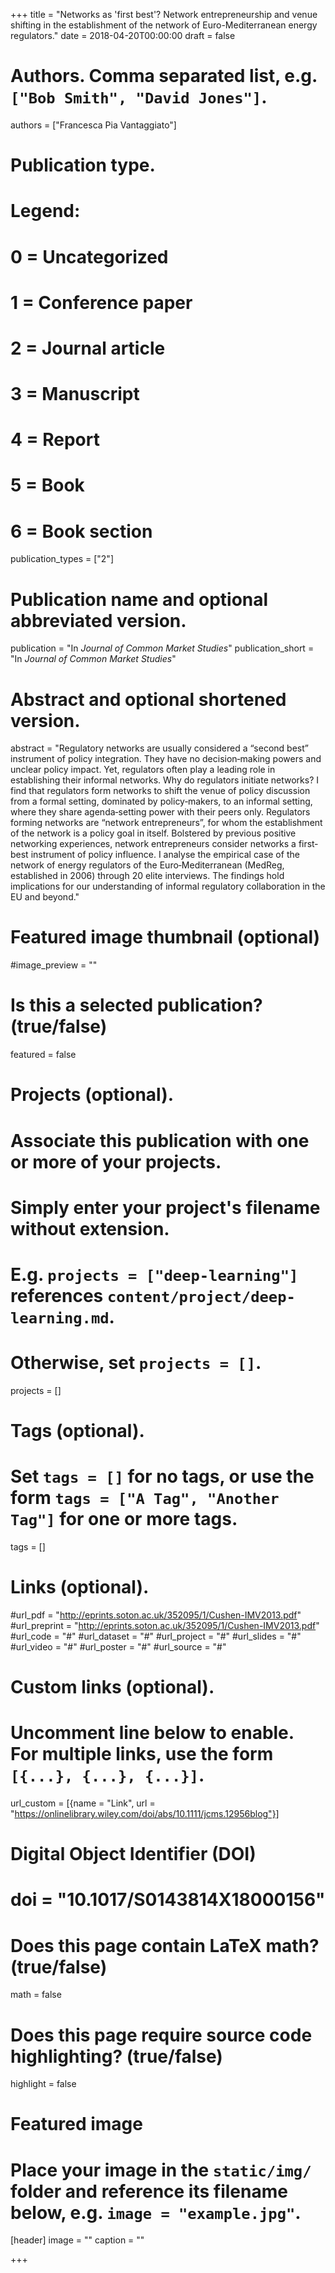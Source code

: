 +++
title = "Networks as 'first best'? Network entrepreneurship and venue shifting in the establishment of the network of Euro-Mediterranean energy regulators."
date = 2018-04-20T00:00:00
draft = false

# Authors. Comma separated list, e.g. `["Bob Smith", "David Jones"]`.
authors = ["Francesca Pia Vantaggiato"]

# Publication type.
# Legend:
# 0 = Uncategorized
# 1 = Conference paper
# 2 = Journal article
# 3 = Manuscript
# 4 = Report
# 5 = Book
# 6 = Book section
publication_types = ["2"]

# Publication name and optional abbreviated version.
publication = "In *Journal of Common Market Studies*"
publication_short = "In *Journal of Common Market Studies*"

# Abstract and optional shortened version.
abstract = "Regulatory networks are usually considered a “second best” instrument of policy integration. They have no decision‐making powers and unclear policy impact. Yet, regulators often play a leading role in establishing their informal networks. Why do regulators initiate networks? I find that regulators form networks to shift the venue of policy discussion from a formal setting, dominated by policy‐makers, to an informal setting, where they share agenda‐setting power with their peers only. Regulators forming networks are “network entrepreneurs”, for whom the establishment of the network is a policy goal in itself. Bolstered by previous positive networking experiences, network entrepreneurs consider networks a first‐best instrument of policy influence. I analyse the empirical case of the network of energy regulators of the Euro‐Mediterranean (MedReg, established in 2006) through 20 elite interviews. The findings hold implications for our understanding of informal regulatory collaboration in the EU and beyond."


# Featured image thumbnail (optional)
#image_preview = ""

# Is this a selected publication? (true/false)
featured = false

# Projects (optional).
#   Associate this publication with one or more of your projects.
#   Simply enter your project's filename without extension.
#   E.g. `projects = ["deep-learning"]` references `content/project/deep-learning.md`.
#   Otherwise, set `projects = []`.
projects = []

# Tags (optional).
#   Set `tags = []` for no tags, or use the form `tags = ["A Tag", "Another Tag"]` for one or more tags.
tags = []

# Links (optional).
#url_pdf = "http://eprints.soton.ac.uk/352095/1/Cushen-IMV2013.pdf"
#url_preprint = "http://eprints.soton.ac.uk/352095/1/Cushen-IMV2013.pdf"
#url_code = "#"
#url_dataset = "#"
#url_project = "#"
#url_slides = "#"
#url_video = "#"
#url_poster = "#"
#url_source = "#"

# Custom links (optional).
#   Uncomment line below to enable. For multiple links, use the form `[{...}, {...}, {...}]`.
url_custom = [{name = "Link", url = "https://onlinelibrary.wiley.com/doi/abs/10.1111/jcms.12956blog"}]

# Digital Object Identifier (DOI)
# doi = "10.1017/S0143814X18000156"

# Does this page contain LaTeX math? (true/false)
math = false

# Does this page require source code highlighting? (true/false)
highlight = false

# Featured image
# Place your image in the `static/img/` folder and reference its filename below, e.g. `image = "example.jpg"`.
[header]
image = ""
caption = ""

+++

